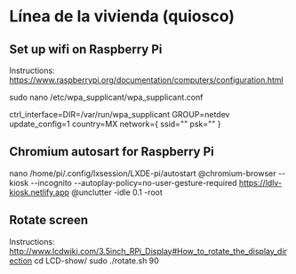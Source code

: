 # Línea de la vivienda (quiosco)


## Set up wifi on Raspberry Pi
Instructions: https://www.raspberrypi.org/documentation/computers/configuration.html

sudo nano /etc/wpa_supplicant/wpa_supplicant.conf

ctrl_interface=DIR=/var/run/wpa_supplicant GROUP=netdev
update_config=1
country=MX
network={
    ssid=""
    psk=""
}
## Chromium autosart for Raspberry Pi
nano /home/pi/.config/lxsession/LXDE-pi/autostart
@chromium-browser --kiosk --incognito --autoplay-policy=no-user-gesture-required https://ldlv-kiosk.netlify.app
@unclutter -idle 0.1 -root

## Rotate screen
Instructions: http://www.lcdwiki.com/3.5inch_RPi_Display#How_to_rotate_the_display_direction
cd LCD-show/
sudo ./rotate.sh 90
